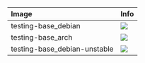 | Image  | Info |
| :----- | :--- |
| testing-base_debian | [![](https://images.microbadger.com/badges/image/dunecommunity/testing-base_debian.svg)](http://microbadger.com/images/dunecommunity/testing-base_debian "testing-base_debian layer") |
| testing-base_arch | [![](https://images.microbadger.com/badges/image/dunecommunity/testing-base_arch.svg)](http://microbadger.com/images/dunecommunity/testing-base_arch "testing-base_arch layer") |
| testing-base_debian-unstable | [![](https://images.microbadger.com/badges/image/dunecommunity/testing-base_debian-unstable.svg)](http://microbadger.com/images/dunecommunity/testing-base_debian-unstable "testing-base_debian-unstable layer") |

